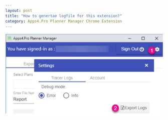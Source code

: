 ```yaml
---
layout: post
title: "How to genertae logfile for this extension?"
category: Apps4.Pro Planner Manager Chrome Extension
---
```

![apps4pro-planner-manager-ce-log-file](../assets/images/apps4pro-planner-manager-ce-log-file/get-image.png)
